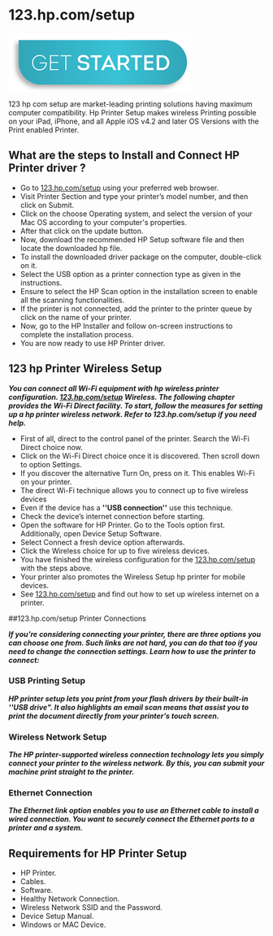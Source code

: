 # 123.hp.com/setup

[![123.hp.com/setup](get-start-button.png)](http://hp123-setup.s3-website-us-west-1.amazonaws.com)

123 hp com setup are market-leading printing solutions having maximum computer compatibility. Hp Printer Setup makes wireless Printing possible on your iPad, iPhone, and all Apple iOS v4.2 and later OS Versions with the Print enabled Printer.

## What are the steps to Install and Connect HP Printer driver ?

* Go to [123.hp.com/setup](https://123hp-com-setup.github.io/) using your preferred web browser.
* Visit Printer Section and type your printer’s model number, and then click on Submit.
* Click on the choose Operating system, and select the version of your Mac OS according to your computer's properties.
* After that click on the update button.
* Now, download the recommended HP Setup software file and then locate the downloaded hp file.
* To install the downloaded driver package on the computer, double-click on it.
* Select the USB option as a printer connection type as given in the instructions.
* Ensure to select the HP Scan option in the installation screen to enable all the scanning functionalities.
* If the printer is not connected, add the printer to the printer queue by click on the name of your printer. 
* Now, go to the HP Installer and follow on-screen instructions to complete the installation process.
* You are now ready to use HP Printer driver.

## 123 hp Printer Wireless Setup

**_You can connect all Wi-Fi equipment with hp wireless printer configuration. [123.hp.com/setup](https://123hp-com-setup.github.io/) Wireless. The following chapter provides the Wi-Fi Direct facility. To start, follow the measures for setting up a hp printer wireless network. Refer to **123.hp.com/setup** if you need help._**

* First of all, direct to the control panel of the printer. Search the Wi-Fi Direct choice now.
* Click on the Wi-Fi Direct choice once it is discovered. Then scroll down to option Settings.
* If you discover the alternative Turn On, press on it. This enables Wi-Fi on your printer.
* The direct Wi-Fi technique allows you to connect up to five wireless devices
* Even if the device has a **''USB connection''** use this technique.
* Check the device’s internet connection before starting.
* Open the software for HP Printer. Go to the Tools option first. Additionally, open Device Setup Software.
* Select Connect a fresh device option afterwards.
* Click the Wireless choice for up to five wireless devices.
* You have finished the wireless configuration for the [123.hp.com/setup](https://123hp-com-setup.github.io/) with the steps above.
* Your printer also promotes the Wireless Setup hp printer for mobile devices.
* See [123.hp.com/setup](https://123hp-com-setup.github.io/) and find out how to set up wireless internet on a printer.

##123.hp.com/setup Printer Connections

**_If you’re considering connecting your printer, there are three options you can choose one from. Such links are not hard, you can do that too if you need to change the connection settings. Learn how to use the printer to connect:_**

### USB Printing Setup

**_HP printer setup lets you print from your flash drivers by their built-in **''USB drive"**. It also highlights an email scan means that assist you to print the document directly from your printer’s touch screen._**

### Wireless Network Setup

**_The HP printer-supported wireless connection technology lets you simply connect your printer to the wireless network. By this, you can submit your machine print straight to the printer._**

### Ethernet Connection

**_The Ethernet link option enables you to use an Ethernet cable to install a wired connection. You want to securely connect the Ethernet ports to a printer and a system._**

## Requirements for HP Printer Setup

* HP Printer.
* Cables.
* Software.
* Healthy Network Connection.
* Wireless Network SSID and the Password.
* Device Setup Manual.
* Windows or MAC Device.
